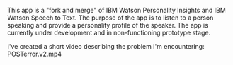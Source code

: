 This app is a "fork and merge" of IBM Watson Personality Insights and IBM Watson Speech to Text. The purpose of the app is to listen to a person speaking and provide a personality profile of the speaker.
The app is currently under development and in non-functioning prototype stage.

I've created a short video describing the problem I'm encountering:
POSTerror.v2.mp4
